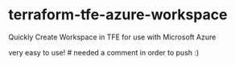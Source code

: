 # terraform-tfe-azure-workspace
Quickly Create Workspace in TFE for use with Microsoft Azure

very easy to use! # needed a comment in order to push :)
